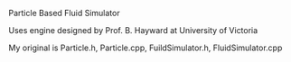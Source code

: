 Particle Based Fluid Simulator

Uses engine designed by Prof. B. Hayward at University of Victoria 

My original is Particle.h, Particle.cpp, FuildSimulator.h, FluidSimulator.cpp